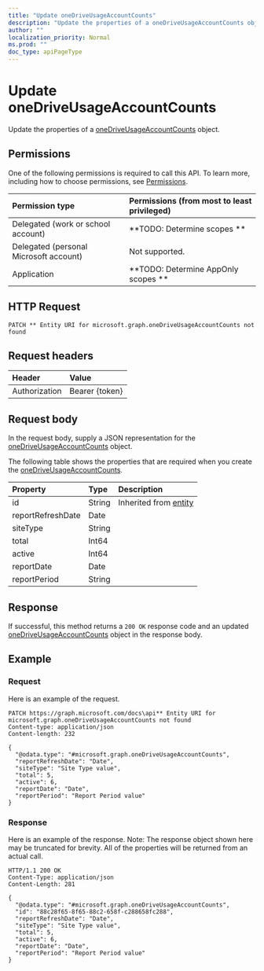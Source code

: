 ```yaml
---
title: "Update oneDriveUsageAccountCounts"
description: "Update the properties of a oneDriveUsageAccountCounts object."
author: ""
localization_priority: Normal
ms.prod: ""
doc_type: apiPageType
---
```


# Update oneDriveUsageAccountCounts

Update the properties of a [oneDriveUsageAccountCounts](../resources/onedriveusageaccountcounts.md) object.

## Permissions
One of the following permissions is required to call this API. To learn more, including how to choose permissions, see [Permissions](/concepts/permissions-reference.md).

|Permission type|Permissions (from most to least privileged)|
|:---|:---|
|Delegated (work or school account)|**TODO: Determine scopes **|
|Delegated (personal Microsoft account)|Not supported.|
|Application|**TODO: Determine AppOnly scopes **|

## HTTP Request
<!-- {
  "blockType": "ignored"
}
-->
``` http
PATCH ** Entity URI for microsoft.graph.oneDriveUsageAccountCounts not found
```

## Request headers
|Header|Value|
|:---|:---|
|Authorization|Bearer {token}|

## Request body
In the request body, supply a JSON representation for the [oneDriveUsageAccountCounts](../resources/oneDriveUsageAccountCounts.md) object.

The following table shows the properties that are required when you create the [oneDriveUsageAccountCounts](../resources/onedriveusageaccountcounts.md).

|Property|Type|Description|
|:---|:---|:---|
|id|String| Inherited from [entity](../resources/entity.md)|
|reportRefreshDate|Date||
|siteType|String||
|total|Int64||
|active|Int64||
|reportDate|Date||
|reportPeriod|String||



## Response
If successful, this method returns a `200 OK` response code and an updated [oneDriveUsageAccountCounts](../resources/onedriveusageaccountcounts.md) object in the response body.

## Example

### Request
Here is an example of the request.
<!-- {
  "blockType": "request",
  "name": "update_onedriveusageaccountcounts"
}
-->
``` http
PATCH https://graph.microsoft.com/docs\api** Entity URI for microsoft.graph.oneDriveUsageAccountCounts not found
Content-type: application/json
Content-length: 232

{
  "@odata.type": "#microsoft.graph.oneDriveUsageAccountCounts",
  "reportRefreshDate": "Date",
  "siteType": "Site Type value",
  "total": 5,
  "active": 6,
  "reportDate": "Date",
  "reportPeriod": "Report Period value"
}
```

### Response
Here is an example of the response. Note: The response object shown here may be truncated for brevity. All of the properties will be returned from an actual call.
<!-- {
  "blockType": "response",
  "truncated": true
}
-->
``` http
HTTP/1.1 200 OK
Content-Type: application/json
Content-Length: 281

{
  "@odata.type": "#microsoft.graph.oneDriveUsageAccountCounts",
  "id": "88c28f65-8f65-88c2-658f-c288658fc288",
  "reportRefreshDate": "Date",
  "siteType": "Site Type value",
  "total": 5,
  "active": 6,
  "reportDate": "Date",
  "reportPeriod": "Report Period value"
}
```

